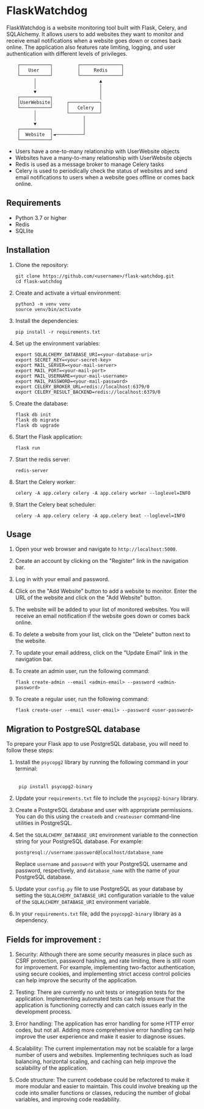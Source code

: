 # FlaskWatchdog
<p>FlaskWatchdog is a website monitoring tool built with Flask, Celery, and SQLAlchemy. It allows users to add websites they want to monitor and receive email notifications when a website goes down or comes back online. The application also features rate limiting, logging, and user authentication with different levels of privileges.</p>

        ┌───────────┐         ┌───────────────┐
        │   User    │         │     Redis     │
        └───────────┘         └───────────────┘
              │                       ▲
              │                       │
              ▼                       │
        ┌───────────┐                 │
        │UserWebsite│     ┌───────────┐
        └───────────┘     │   Celery  │
              │           └───────────┘
              │                 │     
              ▼                 │     
        ┌───────────┐           │     
        │  Website  │◄──────────┘     
        └───────────┘                 
<ul><li>Users have a one-to-many relationship with UserWebsite objects</li><li>Websites have a many-to-many relationship with UserWebsite objects</li><li>Redis is used as a message broker to manage Celery tasks</li><li>Celery is used to periodically check the status of websites and send email notifications to users when a website goes offline or comes back online.</li></ul>
<h2>Requirements</h2>
<ul>
  <li>Python 3.7 or higher</li>
  <li>Redis</li>
  <li>SQLlite</li>
</ul>
<h2>Installation</h2>
<ol>
  <li>
    <p>Clone the repository:</p>
    <pre><code>git clone https://github.com/&lt;username&gt;/flask-watchdog.git
cd flask-watchdog</code></pre>
  </li>
  <li>
    <p>Create and activate a virtual environment:</p>
    <pre><code>python3 -m venv venv
source venv/bin/activate</code></pre>
  </li>
  <li>
    <p>Install the dependencies:</p>
    <pre><code>pip install -r requirements.txt</code></pre>
  </li>
  <li>
    <p>Set up the environment variables:</p>
    <pre><code>export SQLALCHEMY_DATABASE_URI=&lt;your-database-uri&gt;
export SECRET_KEY=&lt;your-secret-key&gt;
export MAIL_SERVER=&lt;your-mail-server&gt;
export MAIL_PORT=&lt;your-mail-port&gt;
export MAIL_USERNAME=&lt;your-mail-username&gt;
export MAIL_PASSWORD=&lt;your-mail-password&gt;
export CELERY_BROKER_URL=redis://localhost:6379/0
export CELERY_RESULT_BACKEND=redis://localhost:6379/0</code></pre>
  </li>
  <li>
    <p>Create the database:</p>
    <pre><code>flask db init
flask db migrate
flask db upgrade</code></pre>
  </li>
  <li>
    <p>Start the Flask application:</p>
    <pre><code>flask run</code></pre>
  </li>
  <li>
    <p>Start the redis server:</p>
    <pre><code>redis-server</code></pre>
  </li>
  <li>
    <p>Start the Celery worker:</p>
    <pre><code>celery -A app.celery celery -A app.celery worker --loglevel=INFO</code></pre>
  </li>
  <li>
    <p>Start the Celery beat scheduler:</p>
    <pre><code>celery -A app.celery celery -A app.celery beat --loglevel=INFO</code></pre>
  </li>
</ol>
<h2>Usage</h2>
<ol>
  <li>
    <p>Open your web browser and navigate to <code>http://localhost:5000</code>.</p>
  </li>
  <li>
    <p>Create an account by clicking on the "Register" link in the navigation bar.</p>
  </li>
  <li>
    <p>Log in with your email and password.</p>
  </li>
  <li>
    <p>Click on the "Add Website" button to add a website to monitor. Enter the URL of the website and click on the "Add Website" button.</p>
  </li>
 <li><p>The website will be added to your list of monitored websites. You will receive an email notification if the website goes down or comes back online.</p></li>
 <li><p>To delete a website from your list, click on the "Delete" button next to the website.</p></li>
 <li><p>To update your email address, click on the "Update Email" link in the navigation bar.</p></li>
 <li><p>To create an admin user, run the following command:</p><pre><span></span><code>flask create-admin <span>--email</span> &lt;admin-email&gt; <span>--password</span> &lt;admin-password&gt;
</code></pre></li>
  <li><p>To create a regular user, run the following command:</p><pre><span></span><code>flask <span>create</span><span>-</span><span>user</span> <span>--email &lt;user-email&gt; --password &lt;user-password&gt;</span>
</code></pre></li>
</ol>
<h2> Migration to PostgreSQL database</h2>
<p>To prepare your Flask app to use PostgreSQL database, you will need to follow these steps:</p>
<ol>
 <li><p>Install the <code>psycopg2</code> library by running the following command in your terminal:</p><pre><span></span>
 <code>pip install psycopg2-<span>binary</span>
</code></pre></li>
 <li><p>Update your <code>requirements.txt</code> file to include the <code>psycopg2-binary</code> library.</p></li>
 <li><p>Create a PostgreSQL database and user with appropriate permissions. You can do this using the <code>createdb</code> and <code>createuser</code> command-line utilities in PostgreSQL.</p></li>
 <li><p>Set the <code>SQLALCHEMY_DATABASE_URI</code> environment variable to the connection string for your PostgreSQL database. For example:</p><pre><span></span><code>postgresql://username:password@localhost/database_name
</code></pre><p>Replace <code>username</code> and <code>password</code> with your PostgreSQL username and password, respectively, and <code>database_name</code> with the name of your PostgreSQL database.</p></li>
 <li><p>Update your <code>config.py</code> file to use PostgreSQL as your database by setting the <code>SQLALCHEMY_DATABASE_URI</code> configuration variable to the value of the <code>SQLALCHEMY_DATABASE_URI</code> environment variable.</p></li>
 <li><p>In your <code>requirements.txt</code> file, add the <code>psycopg2-binary</code> library as a dependency.</p></li>
</ol>
<h2>Fields for improvement :</h2>
<ol>
 <li><p>Security: Although there are some security measures in place such as CSRF protection, password hashing, and rate limiting, there is still room for improvement. For example, implementing two-factor authentication, using secure cookies, and implementing strict access control policies can help improve the security of the application.</p></li>
 <li><p>Testing: There are currently no unit tests or integration tests for the application. Implementing automated tests can help ensure that the application is functioning correctly and can catch issues early in the development process.</p></li>
 <li><p>Error handling: The application has error handling for some HTTP error codes, but not all. Adding more comprehensive error handling can help improve the user experience and make it easier to diagnose issues.</p></li>
 <li><p>Scalability: The current implementation may not be scalable for a large number of users and websites. Implementing techniques such as load balancing, horizontal scaling, and caching can help improve the scalability of the application.</p></li>
 <li><p>Code structure: The current codebase could be refactored to make it more modular and easier to maintain. This could involve breaking up the code into smaller functions or classes, reducing the number of global variables, and improving code readability.</p></li>
</ol>
 
